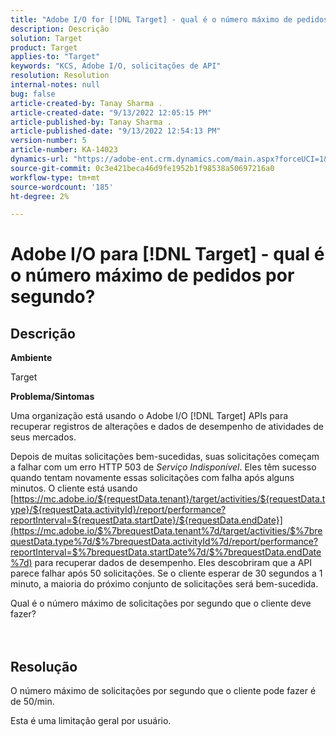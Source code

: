 ```yaml
---
title: "Adobe I/O for [!DNL Target] - qual é o número máximo de pedidos por segundo?"
description: Descrição
solution: Target
product: Target
applies-to: "Target"
keywords: "KCS, Adobe I/O, solicitações de API"
resolution: Resolution
internal-notes: null
bug: false
article-created-by: Tanay Sharma .
article-created-date: "9/13/2022 12:05:15 PM"
article-published-by: Tanay Sharma .
article-published-date: "9/13/2022 12:54:13 PM"
version-number: 5
article-number: KA-14023
dynamics-url: "https://adobe-ent.crm.dynamics.com/main.aspx?forceUCI=1&pagetype=entityrecord&etn=knowledgearticle&id=b391cf4d-5c33-ed11-9db1-002248086735"
source-git-commit: 0c3e421beca46d9fe1952b1f98538a50697216a0
workflow-type: tm+mt
source-wordcount: '185'
ht-degree: 2%

---
```


# Adobe I/O para [!DNL Target] - qual é o número máximo de pedidos por segundo?

## Descrição


<b>Ambiente</b>

Target



<b>Problema/Sintomas</b>

Uma organização está usando o Adobe I/O [!DNL Target] APIs para recuperar registros de alterações e dados de desempenho de atividades de seus mercados.

Depois de muitas solicitações bem-sucedidas, suas solicitações começam a falhar com um erro HTTP 503 de *Serviço Indisponível*. Eles têm sucesso quando tentam novamente essas solicitações com falha após alguns minutos. O cliente está usando [https://mc.adobe.io/${requestData.tenant}/target/activities/${requestData.type}/${requestData.activityId}/report/performance?reportInterval=${requestData.startDate}/${requestData.endDate}](https://mc.adobe.io/$%7brequestData.tenant%7d/target/activities/$%7brequestData.type%7d/$%7brequestData.activityId%7d/report/performance?reportInterval=$%7brequestData.startDate%7d/$%7brequestData.endDate%7d) para recuperar dados de desempenho. Eles descobriram que a API parece falhar após 50 solicitações. Se o cliente esperar de 30 segundos a 1 minuto, a maioria do próximo conjunto de solicitações será bem-sucedida.



Qual é o número máximo de solicitações por segundo que o cliente deve fazer?
<br><br> <br>

## Resolução


O número máximo de solicitações por segundo que o cliente pode fazer é de 50/min.

Esta é uma limitação geral por usuário.
